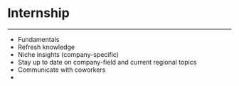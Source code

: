 # Internship
___
- Fundamentals
- Refresh knowledge
- Niche insights (company-specific)
- Stay up to date on company-field and current regional topics
- Communicate with coworkers
- 